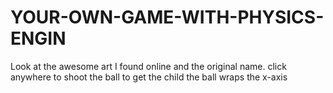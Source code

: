 # YOUR-OWN-GAME-WITH-PHYSICS-ENGIN
Look at the awesome art I found online and the original name.
click anywhere to shoot the ball to get the child the ball wraps the x-axis

